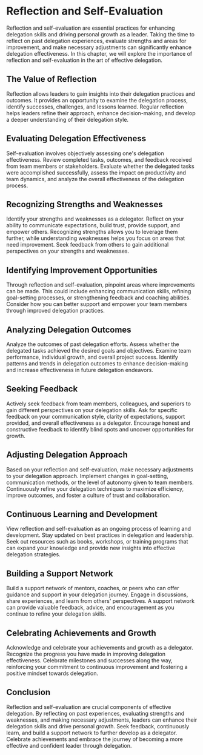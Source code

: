 Reflection and Self-Evaluation
===========================================

Reflection and self-evaluation are essential practices for enhancing delegation skills and driving personal growth as a leader. Taking the time to reflect on past delegation experiences, evaluate strengths and areas for improvement, and make necessary adjustments can significantly enhance delegation effectiveness. In this chapter, we will explore the importance of reflection and self-evaluation in the art of effective delegation.

The Value of Reflection
-----------------------

Reflection allows leaders to gain insights into their delegation practices and outcomes. It provides an opportunity to examine the delegation process, identify successes, challenges, and lessons learned. Regular reflection helps leaders refine their approach, enhance decision-making, and develop a deeper understanding of their delegation style.

Evaluating Delegation Effectiveness
-----------------------------------

Self-evaluation involves objectively assessing one's delegation effectiveness. Review completed tasks, outcomes, and feedback received from team members or stakeholders. Evaluate whether the delegated tasks were accomplished successfully, assess the impact on productivity and team dynamics, and analyze the overall effectiveness of the delegation process.

Recognizing Strengths and Weaknesses
------------------------------------

Identify your strengths and weaknesses as a delegator. Reflect on your ability to communicate expectations, build trust, provide support, and empower others. Recognizing strengths allows you to leverage them further, while understanding weaknesses helps you focus on areas that need improvement. Seek feedback from others to gain additional perspectives on your strengths and weaknesses.

Identifying Improvement Opportunities
-------------------------------------

Through reflection and self-evaluation, pinpoint areas where improvements can be made. This could include enhancing communication skills, refining goal-setting processes, or strengthening feedback and coaching abilities. Consider how you can better support and empower your team members through improved delegation practices.

Analyzing Delegation Outcomes
-----------------------------

Analyze the outcomes of past delegation efforts. Assess whether the delegated tasks achieved the desired goals and objectives. Examine team performance, individual growth, and overall project success. Identify patterns and trends in delegation outcomes to enhance decision-making and increase effectiveness in future delegation endeavors.

Seeking Feedback
----------------

Actively seek feedback from team members, colleagues, and superiors to gain different perspectives on your delegation skills. Ask for specific feedback on your communication style, clarity of expectations, support provided, and overall effectiveness as a delegator. Encourage honest and constructive feedback to identify blind spots and uncover opportunities for growth.

Adjusting Delegation Approach
-----------------------------

Based on your reflection and self-evaluation, make necessary adjustments to your delegation approach. Implement changes in goal-setting, communication methods, or the level of autonomy given to team members. Continuously refine your delegation techniques to maximize efficiency, improve outcomes, and foster a culture of trust and collaboration.

Continuous Learning and Development
-----------------------------------

View reflection and self-evaluation as an ongoing process of learning and development. Stay updated on best practices in delegation and leadership. Seek out resources such as books, workshops, or training programs that can expand your knowledge and provide new insights into effective delegation strategies.

Building a Support Network
--------------------------

Build a support network of mentors, coaches, or peers who can offer guidance and support in your delegation journey. Engage in discussions, share experiences, and learn from others' perspectives. A support network can provide valuable feedback, advice, and encouragement as you continue to refine your delegation skills.

Celebrating Achievements and Growth
-----------------------------------

Acknowledge and celebrate your achievements and growth as a delegator. Recognize the progress you have made in improving delegation effectiveness. Celebrate milestones and successes along the way, reinforcing your commitment to continuous improvement and fostering a positive mindset towards delegation.

Conclusion
----------

Reflection and self-evaluation are crucial components of effective delegation. By reflecting on past experiences, evaluating strengths and weaknesses, and making necessary adjustments, leaders can enhance their delegation skills and drive personal growth. Seek feedback, continuously learn, and build a support network to further develop as a delegator. Celebrate achievements and embrace the journey of becoming a more effective and confident leader through delegation.
